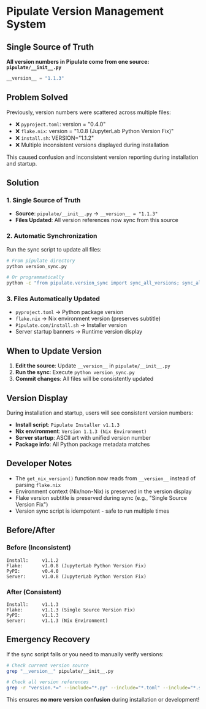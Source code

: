 # Pipulate Version Management System

## Single Source of Truth

**All version numbers in Pipulate come from one source: `pipulate/__init__.py`**

```python
__version__ = "1.1.3"
```

## Problem Solved

Previously, version numbers were scattered across multiple files:
- ❌ `pyproject.toml`: version = "0.4.0"
- ❌ `flake.nix`: version = "1.0.8 (JupyterLab Python Version Fix)"
- ❌ `install.sh`: VERSION="1.1.2"
- ❌ Multiple inconsistent versions displayed during installation

This caused confusion and inconsistent version reporting during installation and startup.

## Solution

### 1. Single Source of Truth
- **Source**: `pipulate/__init__.py` → `__version__ = "1.1.3"`
- **Files Updated**: All version references now sync from this source

### 2. Automatic Synchronization
Run the sync script to update all files:

```bash
# From pipulate directory
python version_sync.py

# Or programmatically  
python -c "from pipulate.version_sync import sync_all_versions; sync_all_versions()"
```

### 3. Files Automatically Updated
- `pyproject.toml` → Python package version
- `flake.nix` → Nix environment version (preserves subtitle)
- `Pipulate.com/install.sh` → Installer version
- Server startup banners → Runtime version display

## When to Update Version

1. **Edit the source**: Update `__version__` in `pipulate/__init__.py`
2. **Run the sync**: Execute `python version_sync.py`
3. **Commit changes**: All files will be consistently updated

## Version Display

During installation and startup, users will see consistent version numbers:

- **Install script**: `Pipulate Installer v1.1.3`
- **Nix environment**: `Version 1.1.3 (Nix Environment)`
- **Server startup**: ASCII art with unified version number
- **Package info**: All Python package metadata matches

## Developer Notes

- The `get_nix_version()` function now reads from `__version__` instead of parsing `flake.nix`
- Environment context (Nix/non-Nix) is preserved in the version display
- Flake version subtitle is preserved during sync (e.g., "Single Source Version Fix")
- Version sync script is idempotent - safe to run multiple times

## Before/After

### Before (Inconsistent)
```
Install:     v1.1.2
Flake:       v1.0.8 (JupyterLab Python Version Fix)  
PyPI:        v0.4.0
Server:      v1.0.8 (JupyterLab Python Version Fix)
```

### After (Consistent)
```
Install:     v1.1.3
Flake:       v1.1.3 (Single Source Version Fix)
PyPI:        v1.1.3  
Server:      v1.1.3 (Nix Environment)
```

## Emergency Recovery

If the sync script fails or you need to manually verify versions:

```bash
# Check current version source
grep "__version__" pipulate/__init__.py

# Check all version references
grep -r "version.*=" --include="*.py" --include="*.toml" --include="*.sh" --include="*.nix" .
```

This ensures **no more version confusion** during installation or development! 